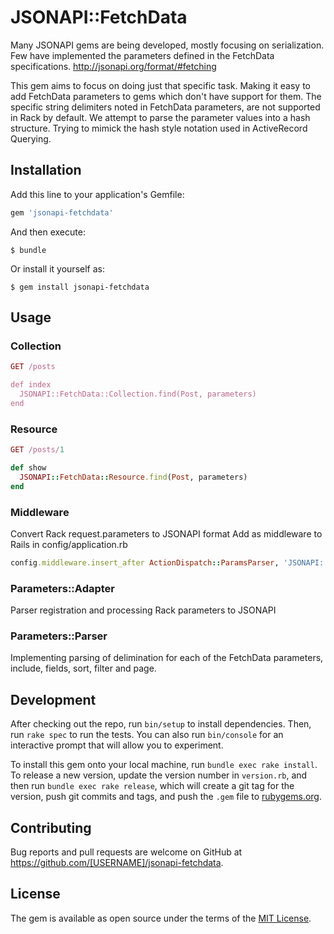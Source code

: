 # JSONAPI::FetchData

Many JSONAPI gems are being developed, mostly focusing on serialization.
Few have implemented the parameters defined in the FetchData specifications.
http://jsonapi.org/format/#fetching

This gem aims to focus on doing just that specific task.
Making it easy to add FetchData parameters to gems which don't have support for them.
The specific string delimiters noted in FetchData parameters, are not supported in Rack by default.
We attempt to parse the parameter values into a hash structure.
Trying to mimick the hash style notation used in ActiveRecord Querying.

## Installation

Add this line to your application's Gemfile:

```ruby
gem 'jsonapi-fetchdata'
```

And then execute:

    $ bundle

Or install it yourself as:

    $ gem install jsonapi-fetchdata

## Usage

### Collection

```ruby
GET /posts

def index
  JSONAPI::FetchData::Collection.find(Post, parameters)
end
```

### Resource

```ruby
GET /posts/1

def show
  JSONAPI::FetchData::Resource.find(Post, parameters)
end
```

### Middleware
Convert Rack request.parameters to JSONAPI format
Add as middleware to Rails in config/application.rb

```ruby
config.middleware.insert_after ActionDispatch::ParamsParser, 'JSONAPI::FetchData::Middleware'
```

### Parameters::Adapter

Parser registration and processing Rack parameters to JSONAPI

### Parameters::Parser

Implementing parsing of delimination for each of the FetchData parameters, include, fields, sort, filter and page.

## Development

After checking out the repo, run `bin/setup` to install dependencies. Then, run `rake spec` to run the tests. You can also run `bin/console` for an interactive prompt that will allow you to experiment.

To install this gem onto your local machine, run `bundle exec rake install`. To release a new version, update the version number in `version.rb`, and then run `bundle exec rake release`, which will create a git tag for the version, push git commits and tags, and push the `.gem` file to [rubygems.org](https://rubygems.org).

## Contributing

Bug reports and pull requests are welcome on GitHub at https://github.com/[USERNAME]/jsonapi-fetchdata.


## License

The gem is available as open source under the terms of the [MIT License](http://opensource.org/licenses/MIT).
